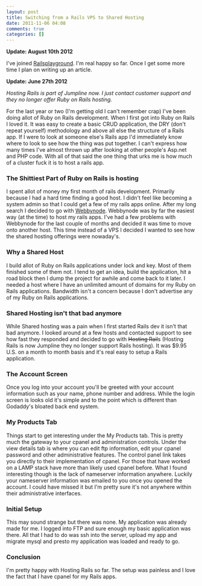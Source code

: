 ```yaml
---
layout: post
title: Switching from a Rails VPS to Shared Hosting
date: 2011-11-06 04:08
comments: true
categories: []
---
```

<strong>Update: August 10th 2012</strong>
<p>I've joined <a href="http://railsplayground.com/" title="Railsplayground">Railsplayground</a>. I'm real happy so far. Once I get some more time I plan on writing up an article.</p>

<strong>Update: June 27th 2012</strong>

<em>Hosting Rails is part of Jumpline now. I just contact customer support and they no longer offer Ruby on Rails hosting.</em>

For the last year or two (I'm getting old I can't remember crap) I've been doing allot of Ruby on Rails development. When I first got into Ruby on Rails I loved it. It was easy to create a basic CRUD application, the DRY (don't repeat yourself) methodology and above all else the structure of a Rails app. If I were to look at someone else's Rails app I'd immediately know where to look to see how the thing was put together. I can't express how many times I've almost thrown up after looking at other people's Asp.net and PHP code. With all of that said the one thing that urks me is how much of a cluster fuck it is to host a rails app.
<h3>The Shittiest Part of Ruby on Rails is hosting</h3>
I spent allot of money my first month of rails development. Primarily because I had a hard time finding a good host. I didn't feel like becoming a system admin so that I could get a few of my rails apps online. After my long search I decided to go with <a title="Webbynode" href="http://webbynode.com/">Webbynode</a>. Webbynode was by far the easiest way (at the time) to host my rails apps. I've had a few problems with Webbynode for the last couple of months and decided it was time to move onto another host. This time instead of a VPS I decided I wanted to see how the shared hosting offerings were nowaday's.
<h3>Why a Shared Host</h3>
I build allot of Ruby on Rails applications under lock and key. Most of them finished some of them not. I tend to get an idea, build the application, hit a road block then I dump the project for awhile and come back to it later. I needed a host where I have an unlimited amount of domains for my Ruby on Rails applications. Bandwidth isn't a concern because I don't advertise any of my Ruby on Rails applications.
<h3>Shared Hosting isn't that bad anymore</h3>
While Shared hosting was a pain when I first started Rails dev it isn't that bad anymore. I looked around at a few hosts and contacted support to see how fast they responded and decided to go with <del>Hosting Rail</del>s (Hosting Rails is now Jumpline they no longer support Rails hosting). It was $9.95 U.S. on a month to month basis and it's real easy to setup a Rails application.
<h3>The Account Screen</h3>
Once you log into your account you'll be greeted with your account information such as your name, phone number and address. While the login screen is looks old it's simple and to the point which is different than Godaddy's bloated back end system.
<h3>My Products Tab</h3>
Things start to get interesting under the My Products tab. This is pretty much the gateway to your cpanel and administration controls. Under the view details tab is where you can edit ftp information, edit your cpanel password and other administrative features. The control panel link takes you directly to their implementation of cpanel. For those that have worked on a LAMP stack have more than likely used cpanel before. What I found interesting though is the lack of nameserver information anywhere. Luckily your nameserver information was emailed to you once you opened the account. I could have missed it but I'm pretty sure it's not anywhere within their administrative interfaces.
<h3>Initial Setup</h3>
This may sound strange but there was none. My application was already made for me. I logged into FTP and sure enough my basic application was there. All that I had to do was ssh into the server, upload my app and migrate mysql and presto my application was loaded and ready to go.
<h3>Conclusion</h3>
I'm pretty happy with Hosting Rails so far. The setup was painless and I love the fact that I have cpanel for my Rails apps.
